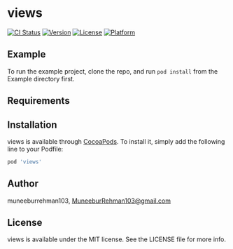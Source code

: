 # views

[![CI Status](https://img.shields.io/travis/muneeburrehman103/views.svg?style=flat)](https://travis-ci.org/muneeburrehman103/views)
[![Version](https://img.shields.io/cocoapods/v/views.svg?style=flat)](https://cocoapods.org/pods/views)
[![License](https://img.shields.io/cocoapods/l/views.svg?style=flat)](https://cocoapods.org/pods/views)
[![Platform](https://img.shields.io/cocoapods/p/views.svg?style=flat)](https://cocoapods.org/pods/views)

## Example

To run the example project, clone the repo, and run `pod install` from the Example directory first.

## Requirements

## Installation

views is available through [CocoaPods](https://cocoapods.org). To install
it, simply add the following line to your Podfile:

```ruby
pod 'views'
```

## Author

muneeburrehman103, MuneeburRehman103@gmail.com

## License

views is available under the MIT license. See the LICENSE file for more info.
